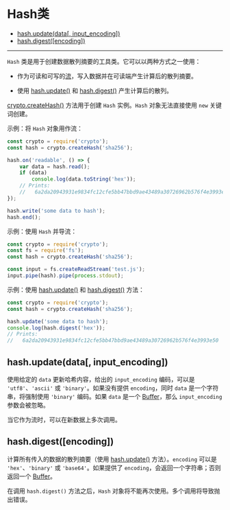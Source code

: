 # Hash类

* [hash.update(data[, input_encoding])](#hashupdatedata-inputencoding)
* [hash.digest([encoding])](#hashdigestencoding)

--------------------------------------------------

`Hash` 类是用于创建数据散列摘要的工具类。它可以以两种方式之一使用：

* 作为可读和可写的[流](../stream/)，写入数据并在可读端产生计算后的散列摘要。

* 使用 [hash.update()](#hashupdatedata-inputencoding) 和 [hash.digest()](#hashdigestencoding) 产生计算后的散列。

[crypto.createHash()](./crypto.md#cryptocreatehashalgorithm) 方法用于创建 `Hash` 实例。`Hash` 对象无法直接使用 `new` 关键词创建。

示例：将 `Hash` 对象用作流：

``` javascript
const crypto = require('crypto');
const hash = crypto.createHash('sha256');

hash.on('readable', () => {
    var data = hash.read();
    if (data)
        console.log(data.toString('hex'));
    // Prints:
    //   6a2da20943931e9834fc12cfe5bb47bbd9ae43489a30726962b576f4e3993e50
});

hash.write('some data to hash');
hash.end();
```

示例：使用 `Hash` 并导流：

``` javascript
const crypto = require('crypto');
const fs = require('fs');
const hash = crypto.createHash('sha256');

const input = fs.createReadStream('test.js');
input.pipe(hash).pipe(process.stdout);
```

示例：使用 [hash.update()](#hashupdatedata-inputencoding) 和 [hash.digest()](#hashdigestencoding) 方法：

``` javascript
const crypto = require('crypto');
const hash = crypto.createHash('sha256');

hash.update('some data to hash');
console.log(hash.digest('hex'));
// Prints:
//   6a2da20943931e9834fc12cfe5bb47bbd9ae43489a30726962b576f4e3993e50
```


## hash.update(data[, input_encoding])

使用给定的 `data` 更新哈希内容，给出的 `input_encoding` 编码，可以是 `'utf8'`、`'ascii'` 或 `'binary'`。如果没有提供 `encoding`，同时 `data` 是一个字符串，将强制使用 `'binary'` 编码。如果 `data` 是一个 [Buffer](../buffer/)，那么 `input_encoding` 参数会被忽略。

当它作为流时，可以在新数据上多次调用。


## hash.digest([encoding])

计算所有传入的数据的散列摘要（使用 [hash.update()](#hashupdatedata-inputencoding) 方法）。`encoding` 可以是 `'hex'`、`'binary'` 或 `'base64'`。如果提供了 `encoding`，会返回一个字符串；否则返回一个 [Buffer](../buffer/)。

在调用 `hash.digest()` 方法之后，`Hash` 对象将不能再次使用。多个调用将导致抛出错误。